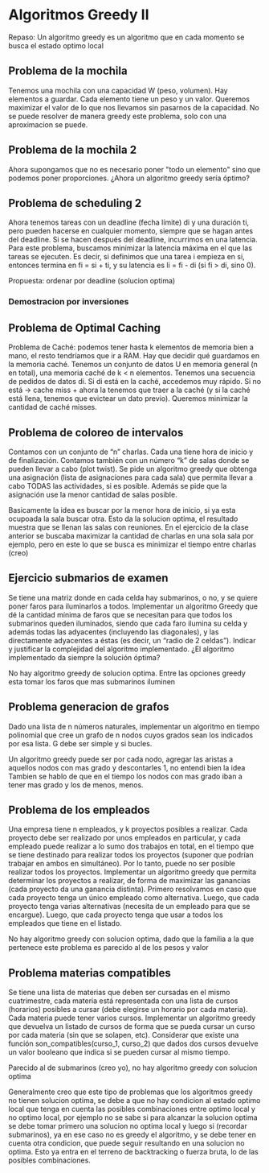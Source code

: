 # Algoritmos Greedy II 

Repaso: Un algoritmo greedy es un algoritmo que en cada momento se busca el estado optimo local

## Problema de la mochila
Tenemos una mochila con una capacidad W (peso, volumen). Hay elementos a guardar. Cada elemento tiene un peso y un valor. Queremos maximizar el valor de lo que nos llevamos sin pasarnos de la capacidad.
No se puede resolver de manera greedy este problema, solo con una aproximacion se puede.

## Problema de la mochila 2

Ahora supongamos que no es necesario poner "todo un elemento" sino que podemos poner proporciones. 
¿Ahora un algoritmo greedy sería óptimo?

## Problema de scheduling 2 

Ahora tenemos tareas con un deadline (fecha límite) di y una duración ti, pero pueden hacerse en cualquier momento, siempre que se hagan antes del deadline. Si se hacen después del deadline, incurrimos en una latencia. 
Para este problema, buscamos minimizar la latencia máxima en el que las tareas se ejecuten. Es decir, si definimos que una tarea i empieza en si, entonces termina en fi = si + ti, y su latencia es li = fi - di (si fi > di, sino 0). 

Propuesta: ordenar por deadline (solucion optima)

### Demostracion por inversiones

## Problema de Optimal Caching

Problema de Caché: podemos tener hasta k elementos de memoria bien a mano, el resto tendríamos que ir a RAM. Hay que decidir qué guardamos en la memoria caché. 
Tenemos un conjunto de datos U en memoria general (n en total), una memoria caché de k < n elementos. Tenemos una secuencia de pedidos de datos di. Si di está en la caché, accedemos muy rápido. Si no está → cache miss + ahora la tenemos que traer a la caché (y si la caché está llena, tenemos que evictear un dato previo). Queremos minimizar la cantidad de caché misses. 

 ## Problema de coloreo de intervalos

Contamos con un conjunto de “n” charlas. Cada una tiene hora de inicio y de finalización. Contamos también con un número “k” de salas donde se pueden llevar a cabo  (plot twist).
Se pide un algoritmo greedy que obtenga una asignación (lista de asignaciones para cada sala) que permita llevar a cabo TODAS las actividades, si es posible. 
Además se pide que la asignación use la menor cantidad de salas posible. 

Basicamente la idea es buscar por la menor hora de inicio, si ya esta ocupoada la sala buscar otra.
Esto da la solucion optima, el resultado muestra que se llenan las salas con reuniones.
En el ejercicio de la clase anterior se buscaba maximizar la cantidad de charlas en una sola sala por ejemplo,
pero en este lo que se busca es minimizar el tiempo entre charlas (creo)

## Ejercicio submarios de examen

Se tiene una matriz donde en cada celda hay submarinos, o no, y se quiere poner faros para iluminarlos a todos.
Implementar un algoritmo Greedy que dé la cantidad mínima de faros que se necesitan para que todos los submarinos queden iluminados, siendo que cada faro ilumina su celda y además todas las adyacentes (incluyendo las diagonales), y las directamente adyacentes a éstas (es decir, un “radio de 2 celdas”).
Indicar y justificar la complejidad del algoritmo implementado. ¿El algoritmo implementado da siempre la solución óptima?

No hay algoritmo greedy de solucion optima. Entre las opciones greedy esta tomar los faros que mas submarinos iluminen

## Problema generacion de grafos

Dado una lista de n números naturales, implementar un algoritmo en tiempo polinomial que cree un grafo de n nodos cuyos grados sean los indicados por esa lista. G debe ser simple y si bucles. 

Un algoritmo greedy puede ser por cada nodo, agregar las aristas a aquellos nodos con mas grado y descontarles 1, no entendi bien la idea
Tambien se hablo de que en el tiempo los nodos con mas grado iban a tener mas grado y los de menos, menos.

## Problema de los empleados

Una empresa tiene n empleados, y k proyectos posibles a realizar. Cada proyecto debe ser realizado por unos empleados en particular, y cada empleado puede realizar a lo sumo dos trabajos en total, en el tiempo que se tiene destinado para realizar todos los proyectos (suponer que podrían trabajar en ambos en simultáneo).
Por lo tanto, puede no ser posible realizar todos los proyectos. Implementar un algoritmo greedy que permita determinar los proyectos a realizar, de forma de maximizar las ganancias (cada proyecto da una ganancia distinta).
Primero resolvamos en caso que cada proyecto tenga un único empleado como alternativa.
Luego, que cada proyecto tenga varias alternativas (necesita de un empleado para que se encargue). 
Luego, que cada proyecto tenga que usar a todos los empleados que tiene en el listado. 

No hay algoritmo greedy con solucion optima, dado que la familia a la que pertenece este problema es parecido al de los pesos y valor

## Problema materias compatibles


Se tiene una lista de materias que deben ser cursadas en el mismo cuatrimestre, cada materia está representada con una lista de cursos (horarios) posibles a cursar (debe elegirse un horario por cada materia). Cada materia puede tener varios cursos.
Implementar un algoritmo greedy que devuelva un listado de cursos de forma que se pueda cursar un curso por cada materia (sin que se solapen, etc). Considerar que existe una función son_compatibles(curso_1, curso_2) que dados dos cursos devuelve un valor booleano que indica si se pueden cursar al mismo tiempo.

Parecido al de submarinos (creo yo), no hay algoritmo greedy con solucion optima

Generalmente creo que este tipo de problemas que los algoritmos greedy no tienen solucion optima, se debe a que no hay condicion 
al estado optimo local que tenga en cuenta las posibles combinaciones entre optimo local y no optimo local, por ejemplo no se sabe 
si para alcanzar la solucion optima se debe tomar primero una solucion no optima local y luego si (recordar submarinos), ya en ese caso
no es greedy el algoritmo, y se debe tener en cuenta otra condicion, que puede seguir resultando en una solucion no optima.
Esto ya entra en el terreno de backtracking o fuerza bruta, lo de las posibles combinaciones.


